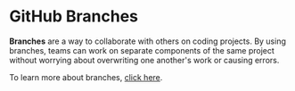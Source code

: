 # GitHub Branches

**Branches** are a way to collaborate with others on coding projects. By using branches, teams can work on separate components of the same project without worrying about overwriting one another's work or causing errors.

To learn more about branches, [click here](https://docs.github.com/en/pull-requests/collaborating-with-pull-requests/proposing-changes-to-your-work-with-pull-requests/about-branches).

